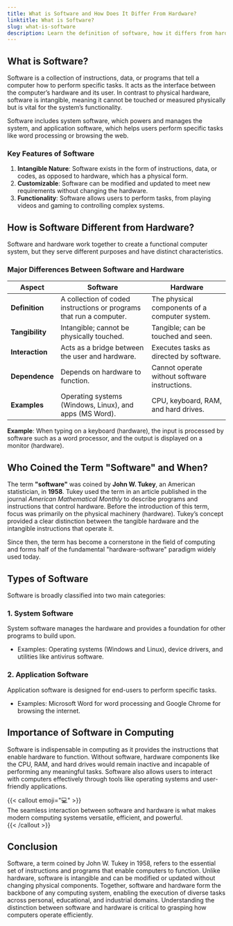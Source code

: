 ```yaml
---
title: What is Software and How Does It Differ From Hardware?  
linktitle: What is Software?  
slug: what-is-software  
description: Learn the definition of software, how it differs from hardware, and who coined the term software, along with modern software examples.  
---
```


## What is Software?  

Software is a collection of instructions, data, or programs that tell a computer how to perform specific tasks. It acts as the interface between the computer’s hardware and its user. In contrast to physical hardware, software is intangible, meaning it cannot be touched or measured physically but is vital for the system’s functionality.  

Software includes system software, which powers and manages the system, and application software, which helps users perform specific tasks like word processing or browsing the web.  

### Key Features of Software  

1. **Intangible Nature**: Software exists in the form of instructions, data, or codes, as opposed to hardware, which has a physical form.  
2. **Customizable**: Software can be modified and updated to meet new requirements without changing the hardware.  
3. **Functionality**: Software allows users to perform tasks, from playing videos and gaming to controlling complex systems.  



## How is Software Different from Hardware?  

Software and hardware work together to create a functional computer system, but they serve different purposes and have distinct characteristics.  

### Major Differences Between Software and Hardware  

| **Aspect**         | **Software**                                  | **Hardware**                               |  
|--------------------|----------------------------------------------|-------------------------------------------|  
| **Definition**      | A collection of coded instructions or programs that run a computer. | The physical components of a computer system. |  
| **Tangibility**     | Intangible; cannot be physically touched.    | Tangible; can be touched and seen.        |  
| **Interaction**     | Acts as a bridge between the user and hardware. | Executes tasks as directed by software.    |  
| **Dependence**      | Depends on hardware to function.             | Cannot operate without software instructions.|  
| **Examples**       | Operating systems (Windows, Linux), and apps (MS Word). | CPU, keyboard, RAM, and hard drives.      |  

**Example**: When typing on a keyboard (hardware), the input is processed by software such as a word processor, and the output is displayed on a monitor (hardware).   



## Who Coined the Term "Software" and When?  

The term **"software"** was coined by **John W. Tukey**, an American statistician, in **1958**. Tukey used the term in an article published in the journal *American Mathematical Monthly* to describe programs and instructions that control hardware. Before the introduction of this term, focus was primarily on the physical machinery (hardware). Tukey’s concept provided a clear distinction between the tangible hardware and the intangible instructions that operate it.  

Since then, the term has become a cornerstone in the field of computing and forms half of the fundamental "hardware-software" paradigm widely used today.  



## Types of Software  

Software is broadly classified into two main categories:  

### 1. **System Software**  
System software manages the hardware and provides a foundation for other programs to build upon.  
- Examples: Operating systems (Windows and Linux), device drivers, and utilities like antivirus software.  

### 2. **Application Software**  
Application software is designed for end-users to perform specific tasks.  
- Examples: Microsoft Word for word processing and Google Chrome for browsing the internet.  

## Importance of Software in Computing  

Software is indispensable in computing as it provides the instructions that enable hardware to function. Without software, hardware components like the CPU, RAM, and hard drives would remain inactive and incapable of performing any meaningful tasks. Software also allows users to interact with computers effectively through tools like operating systems and user-friendly applications.  

{{< callout emoji="💻" >}}  
  The seamless interaction between software and hardware is what makes modern computing systems versatile, efficient, and powerful.  
{{< /callout >}}  



## Conclusion  

Software, a term coined by John W. Tukey in 1958, refers to the essential set of instructions and programs that enable computers to function. Unlike hardware, software is intangible and can be modified or updated without changing physical components. Together, software and hardware form the backbone of any computing system, enabling the execution of diverse tasks across personal, educational, and industrial domains. Understanding the distinction between software and hardware is critical to grasping how computers operate efficiently.  